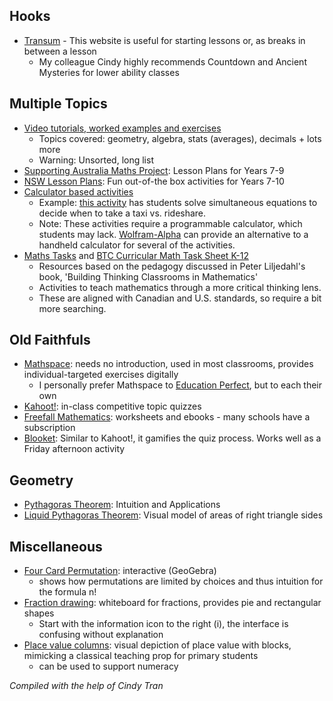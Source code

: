 ## Hooks
* [Transum](https://www.transum.org/Software/SW/Starter_of_the_day/index_page.asp) - This website is useful for starting lessons or, as breaks in between a lesson
	* My colleague Cindy highly recommends Countdown and Ancient Mysteries for lower ability classes

## Multiple Topics
* [Video tutorials, worked examples and exercises](https://corbettmaths.com/contents/)
	* Topics covered: geometry, algebra, stats (averages), decimals + lots more
	* Warning: Unsorted, long list
* [Supporting Australia Maths Project](https://www.amsi.org.au/ESA_middle_years/Year7/Year7_md/Year7main.html): Lesson Plans for Years 7-9
* [NSW Lesson Plans](https://education.nsw.gov.au/teaching-and-learning/curriculum/mathematics/mathematics-curriculum-resources-k-12/mathematics-7-10-resources): Fun out-of-the box activities for Years 7-10
* [Calculator based activities](https://education.ti.com/en-au/seniornspiredcurriculum/aus-nz/nsw)
	* Example: [this activity](https://education.ti.com/en-au/seniornspiredcurriculum/aus-nz/detail?id=0E575E989E17478696FCD9966760231E&t=4F3490A6B252453E9D603D8739C4309F#!) has students solve simultaneous equations to decide when to take a taxi vs. rideshare.
	* Note: These activities require a programmable calculator, which students may lack. [Wolfram-Alpha](https://www.wolframalpha.com/) can provide an alternative to a handheld calculator for several of the activities.
* [Maths Tasks](https://tasks.kylewebb.ca/)  and [BTC Curricular Math Task Sheet K-12](https://docs.google.com/spreadsheets/d/1-tJ2DzGJ0JXpmcRJoJxsVBA3d0_2ygxfjH3c1s2GqLM/edit#gid=427306543)
	* Resources based on the pedagogy discussed in Peter Liljedahl's book, 'Building Thinking Classrooms in Mathematics'
	* Activities to teach mathematics through a more critical thinking lens.
	* These are aligned with Canadian and U.S. standards, so require a bit more searching.

## Old Faithfuls
* [Mathspace](https://help.mathspace.co/en/collections/93682-using-mathspace-as-a-teacher): needs no introduction, used in most classrooms, provides individual-targeted exercises digitally
	* I personally prefer Mathspace to [Education Perfect](https://www.educationperfect.com/), but to each their own
* [Kahoot!](https://kahoot.com/files/2021/06/StarterGuide_0621.pdf): in-class competitive topic quizzes
* [Freefall Mathematics](https://freefallmathematics.com/products.htm): worksheets and ebooks - many schools have a subscription
* [Blooket](https://www.blooket.com/): Similar to Kahoot!, it gamifies the quiz process. Works well as a Friday afternoon activity

## Geometry
* [Pythagoras Theorem](https://betterexplained.com/articles/surprising-uses-of-the-pythagorean-theorem/): Intuition and Applications
* [Liquid Pythagoras Theorem](https://www.reddit.com/r/oddlysatisfying/comments/okry97/how_to_visually_prove_pythagoras_theorem_a%C2%B2_b%C2%B2_c%C2%B2/): Visual model of areas of right triangle sides

## Miscellaneous
* [Four Card Permutation](https://www.geogebra.org/m/gmqatpq7): interactive (GeoGebra)
	* shows how permutations are limited by choices and thus intuition for the formula n!
* [Fraction drawing](https://apps.mathlearningcenter.org/fractions/): whiteboard for fractions, provides pie and rectangular shapes
	* Start with the information icon to the right (i), the interface is confusing without explanation
* [Place value columns](https://www.didax.com/apps/base-ten-blocks/): visual depiction of place value with blocks, mimicking a classical teaching prop for primary students
	* can be used to support numeracy


*Compiled with the help of Cindy Tran*